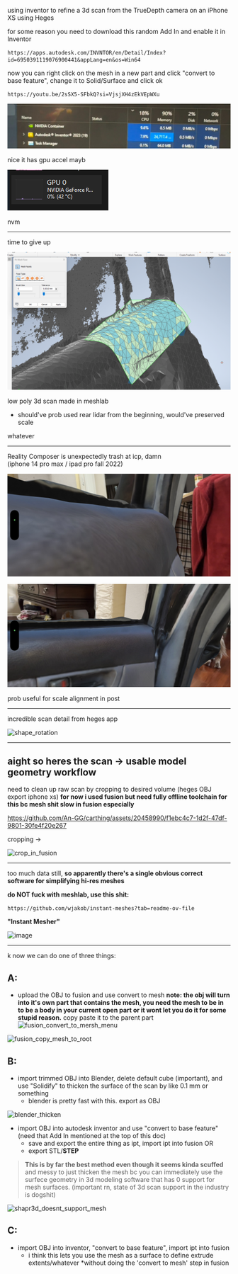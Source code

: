 
using inventor to refine a 3d scan from the TrueDepth camera on an iPhone XS using Heges


for some reason you need to download this random Add In and enable it in Inventor
```
https://apps.autodesk.com/INVNTOR/en/Detail/Index?id=6950391119076900441&appLang=en&os=Win64
```

now you can right click on the mesh in a new part and click "convert to base feature", change it to Solid/Surface and click ok


```
https://youtu.be/2sSX5-SFbkQ?si=VjsjXH4zEkVEpWXu
```

![nvidia_taskmanager_screenshot](nvidia_taskmanager_screenshot.jpg)

nice it has gpu accel mayb

![gpu0](gpu0.png)

nvm

---

time to give up


![whatever](whatever.png)

low poly 3d scan made in meshlab
- should've prob used rear lidar from the beginning, would've preserved scale

whatever

---

Reality Composer is unexpectedly trash at icp, damn <br>
(iphone 14 pro max / ipad pro fall 2022) 

![scan_scuffed1](scan_scuffed1.jpg)

![scan_scuffed1](scan_scuffed2.jpg)

prob useful for scale alignment in post

---

incredible scan detail from heges app

![shape_rotation](shape_rotation.gif)



---


## aight so heres the scan -> usable model geometry workflow 


need to clean up raw scan by cropping to desired volume (heges OBJ export iphone xs) **for now i used fusion but need fully offline toolchain for this bc mesh shit slow in fusion especially**



https://github.com/An-GG/carthing/assets/20458990/f1ebc4c7-1d2f-47df-9801-30fe4f20e267

cropping ->

![crop_in_fusion](https://github.com/An-GG/carthing/assets/20458990/52974401-fce6-4649-9b6d-51f13be56fa9)

---

too much data still, **so apparently there's a single obvious correct software for simplifying hi-res meshes** 

**do NOT fuck with meshlab, use this shit:** 

```
https://github.com/wjakob/instant-meshes?tab=readme-ov-file
```

**"Instant Mesher"**

![image](https://github.com/An-GG/carthing/assets/20458990/9900da56-67de-476b-8ebe-e0a63d3735a7)


---


 
k now we can do one of three things:

## A:

 - upload the OBJ to fusion and use convert to mesh **note: the obj will turn into it's own part that contains the mesh, you need the mesh to be in to be a body in your current open part or it wont let you do it for some stupid reason.** copy paste it to the parent part
![fusion_convert_to_mersh_menu](https://github.com/An-GG/carthing/assets/20458990/c227b829-312f-41e6-ba98-a6290c55ebd1)

![fusion_copy_mesh_to_root](https://github.com/An-GG/carthing/assets/20458990/0e8ba7b4-1599-487e-8094-6fab8a7b954c)

## B:

- import trimmed OBJ into Blender, delete default cube (important), and use "Solidify" to thicken the surface of the scan by like 0.1 mm or something
  - blender is pretty fast with this. export as OBJ

![blender_thicken](https://github.com/An-GG/carthing/assets/20458990/b819fa74-9168-4470-9f92-91055b30d027)


- import OBJ into autodesk inventor and use "convert to base feature" (need that Add In mentioned at the top of this doc)
  - save and export the entire thing as ipt, import ipt into fusion OR
  - export STL/**STEP**
 
> **This is by far the best method even though it seems kinda scuffed** and messy to just thicken the mesh bc you can immediately use the surfece geometry in 3d modeling software that has 0 support for mesh surfaces. (important rn, state of 3d scan support in the industry is dogshit)

<img width="1622" alt="shapr3d_doesnt_support_mesh" src="https://github.com/An-GG/carthing/assets/20458990/0e4c4024-e55d-4821-817d-e114be7c2317">

## C: 

- import OBJ into inventor, "convert to base feature", import ipt into fusion
  - i think this lets you use the mesh as a surface to define extrude extents/whatever *without doing the 'convert to mesh' step in fusion
